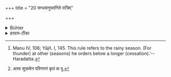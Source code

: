 +++
title = "20 सन्धावनुस्तनिते रात्रिम्"

+++

<details><summary>Bühler</summary>

20. If it thunders in the evening, (he shall not study) during the night. [^12] 


[^12]:  Manu IV, 106; Yājñ. I, 145. This rule refers to the rainy season. (For thunder) at other (seasons) he orders below a longer (cessation).'--Haradatta.
</details>

<details><summary>हरदत्त-टीका</summary>

## सूत्रम्
सन्धावनुस्तनिते रात्रिम् ॥ २० ॥  
## टिप्पनी
सन्धिः सन्ध्या तस्मिन् सन्धौ । अनुस्तनिते मेघगर्जिते सति रात्रिं [^१]सर्वां रात्रिं नाऽधीयीत। वर्षताविदम् । अन्यस्मिन्नधिकं वक्ष्यति ॥२०॥  

[^१]: अस्य सूत्रत्वेन परिगणनं कृतं क पु.
</details>
